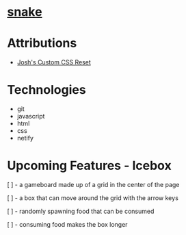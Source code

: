 # [snake](https://ssssnake.netlify.app)

<!-- #### a description of snake, why I chose it, and a screenshot -->

<!-- # How to Play -->

# Attributions

* [Josh's Custom CSS Reset](https://www.joshwcomeau.com/css/custom-css-reset/)

# Technologies

* git
* javascript
* html
* css
* netify

# Upcoming Features - Icebox

[ ] - a gameboard made up of a grid in the center of the page

[ ] - a box that can move around the grid with the arrow keys

[ ] - randomly spawning food that can be consumed

[ ] - consuming food makes the box longer